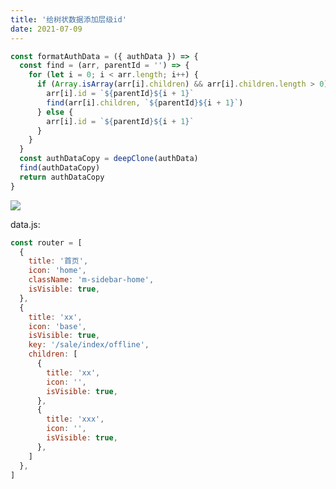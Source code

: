 ```yaml
---
title: '给树状数据添加层级id'
date: 2021-07-09
---   
```

```javascript
const formatAuthData = ({ authData }) => {
  const find = (arr, parentId = '') => {
    for (let i = 0; i < arr.length; i++) {
      if (Array.isArray(arr[i].children) && arr[i].children.length > 0) {
        arr[i].id = `${parentId}${i + 1}`
        find(arr[i].children, `${parentId}${i + 1}`)
      } else {
        arr[i].id = `${parentId}${i + 1}`
      }
    }
  }
  const authDataCopy = deepClone(authData)
  find(authDataCopy)
  return authDataCopy
}
```

![](https://img-blog.csdnimg.cn/20210709152532563.png?x-oss-processimage/watermark,type_ZmFuZ3poZW5naGVpdGk,shadow_10,text_aHR0cHM6Ly9ibG9nLmNzZG4ubmV0L3h1dG9uZ2Jhbw,size_16,color_FFFFFF,t_70)

data.js:

```javascript
const router = [
  {
    title: '首页',
    icon: 'home',
    className: 'm-sidebar-home',
    isVisible: true,
  },
  {
    title: 'xx',
    icon: 'base',
    isVisible: true,
    key: '/sale/index/offline',
    children: [
      {
        title: 'xx',
        icon: '',
        isVisible: true,
      },   
      {
        title: 'xxx',
        icon: '',
        isVisible: true,
      },                                            
    ]
  }, 
]
```